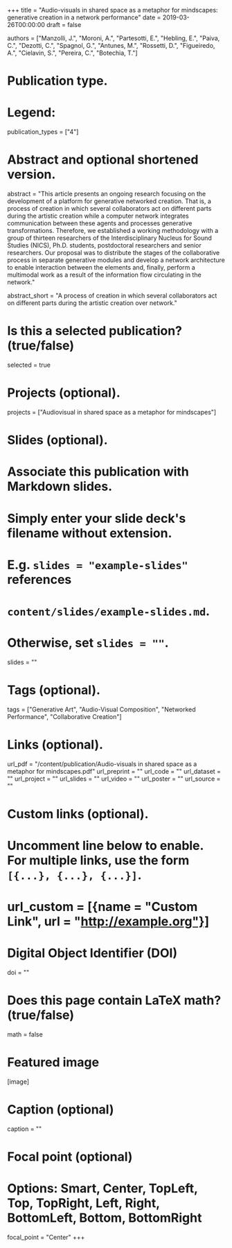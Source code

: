 +++
title = "Audio-visuals in shared space as a metaphor for mindscapes: generative creation in a network performance"
date = 2019-03-26T00:00:00
draft = false

authors = ["Manzolli, J.", "Moroni, A.", "Partesotti, E.", "Hebling, E.", "Paiva, C.",
"Dezotti, C.", "Spagnol, G.", "Antunes, M.", "Rossetti, D.", "Figueiredo, A.",
"Cielavin, S.", "Pereira, C.", "Botechia, T."]

# Publication type.
# Legend:

publication_types = ["4"]

# Abstract and optional shortened version.
abstract = "This article presents an ongoing research focusing on the development of a platform for generative networked creation. That is, a process of creation in which several collaborators act on different parts during the artistic creation while a computer network integrates communication between these agents and processes generative transformations. Therefore, we established a working methodology with a group of thirteen researchers of the Interdisciplinary Nucleus for Sound Studies (NICS), Ph.D. students, postdoctoral researchers and senior researchers. Our proposal was to distribute the stages of the collaborative process in separate generative modules and develop a network architecture to enable interaction between the elements and, finally, perform a multimodal work as a result of the information flow circulating in the network."

abstract_short = "A process of creation in which several collaborators act on different parts during the artistic creation over network."

# Is this a selected publication? (true/false)
selected = true

# Projects (optional).
projects = ["Audiovisual in shared space as a metaphor for mindscapes"]

# Slides (optional).
#   Associate this publication with Markdown slides.
#   Simply enter your slide deck's filename without extension.
#   E.g. `slides = "example-slides"` references 
#   `content/slides/example-slides.md`.
#   Otherwise, set `slides = ""`.
slides = ""

# Tags (optional).
tags = ["Generative Art", "Audio-Visual Composition", "Networked Performance", "Collaborative Creation"]

# Links (optional).
url_pdf = "/content/publication/Audio-visuals in shared space as a metaphor for mindscapes.pdf"
url_preprint = ""
url_code = ""
url_dataset = ""
url_project = ""
url_slides = ""
url_video = ""
url_poster = ""
url_source = ""

# Custom links (optional).
#   Uncomment line below to enable. For multiple links, use the form `[{...}, {...}, {...}]`.
# url_custom = [{name = "Custom Link", url = "http://example.org"}]

# Digital Object Identifier (DOI)
doi = ""

# Does this page contain LaTeX math? (true/false)
math = false

# Featured image
[image]
  # Caption (optional)
  caption = ""

  # Focal point (optional)
  # Options: Smart, Center, TopLeft, Top, TopRight, Left, Right, BottomLeft, Bottom, BottomRight
  focal_point = "Center"
+++


